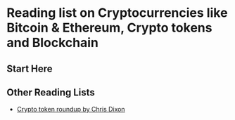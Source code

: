 # Reading list on Cryptocurrencies like Bitcoin & Ethereum, Crypto tokens and Blockchain

## Start Here

## Other Reading Lists
- [Crypto token roundup by Chris Dixon](https://medium.com/@cdixon/crypto-token-roundup-4d57c32a87d7)
